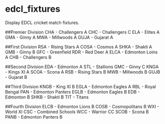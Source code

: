 # edcl_fixtures
Display EDCL cricket match fixtures.


##Premier Division
CHA - Challengers A
CHC - Challengers C
ELA - Elites A
GMA - Ginny A
MWA - Millwoods A
GUJA - Gujarat A

##First Division
RSA - Rising Stars A
COSA - Cosmos A
SHKA - Shakti A
GMB - Ginny B
GFC - Greenfield
RDR - Red Deer A
ELCA - Edmonton Loins A
CHB - Challengers B

##Second Division
EDA - Edmonton A
STL - Stallions
GMC - Ginny C
KNGA - Kings XI A
SCOA - Scona A
RSB - Rising Stars B
MWB - Millwoods B
GUJB - Gujarat B


##Third Division
KNGB - King XI B
EGLA - Edmonton Eagles A
RBL - Royal Bengal
PAN - Edmonton Panters
EGLB - Edmonton Eagles B
EDB - Edmonton B
SHKB - Shakti B
TIT - Titans


##Fourth Division
ELCB - Edmonton Lions B
COSB - Cosmopolitans B
WXI - World XI
CSC - Combined Schools
WCC - Warrior CC
SCOB - Scona B
PANB - Edmonton Panters B
